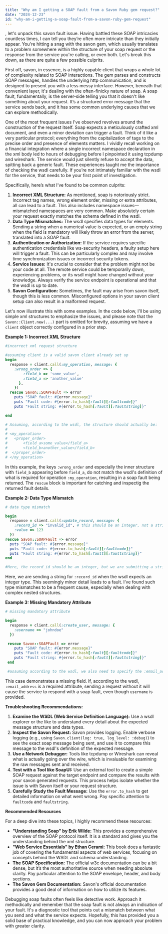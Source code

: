 ```yaml
---
title: "Why am I getting a SOAP fault from a Savon Ruby gem request?"
date: "2024-12-23"
id: "why-am-i-getting-a-soap-fault-from-a-savon-ruby-gem-request"
---
```


, let's unpack this savon fault issue. Having battled these SOAP intricacies countless times, I can tell you they’re often more intricate than they initially appear. You're hitting a snag with the savon gem, which usually translates to a problem somewhere within the structure of your soap request or the response from the service you're calling, or even both. Let's break this down, as there are quite a few possible culprits.

First off, savon, in essence, is a highly capable client that wraps a whole lot of complexity related to SOAP interactions. The gem parses and constructs SOAP messages, handles the underlying http communication, and is designed to present you with a less messy interface. However, beneath that convenient layer, it's dealing with the often-finicky nature of soap. A soap fault, fundamentally, is the server-side telling you that it doesn't like something about your request. It’s a structured error message that the service sends back, and it has some common underlying causes that we can explore methodically.

One of the most frequent issues I've observed revolves around the construction of the request itself. Soap expects a meticulously crafted xml document, and even a minor deviation can trigger a fault. Think of it like a very particular protocol; everything from the capitalization of tags to the precise order and presence of elements matters. I vividly recall working on a financial integration where a single incorrect namespace declaration in the xml body led to hours of debugging before I pinpointed it using tcpdump and wireshark. The service would just silently refuse to accept the data, spitting back a generic fault. These experiences taught me the importance of checking the wsdl carefully. If you’re not intimately familiar with the wsdl for the service, that needs to be your first point of investigation.

Specifically, here’s what I’ve found to be common culprits:

1.  **Incorrect XML Structure:** As mentioned, soap is notoriously strict. Incorrect tag names, wrong element order, missing or extra attributes, all can lead to a fault. This also includes namespace issues—mismatched namespaces are very common. Make absolutely certain your request exactly matches the schema defined in the wsdl.
2.  **Data Type Mismatches:** The wsdl specifies data types for elements. Sending a string when a numerical value is expected, or an empty string when the field is mandatory will likely throw an error from the server, translated into a SOAP fault.
3.  **Authentication or Authorization:** If the service requires specific authentication credentials like ws-security headers, a faulty setup here will trigger a fault. This can be particularly complex and may involve time synchronization issues or incorrect security tokens.
4.  **Service Issues:** It's crucial to consider that the problem might not be your code at all. The remote service could be temporarily down, experiencing problems, or its wsdl might have changed without your knowledge. Always verify the service endpoint is operational and that the wsdl is up to date.
5.  **Savon Configuration:** Sometimes, the fault may arise from savon itself, though this is less common. Misconfigured options in your savon client setup can also result in a malformed request.

Let's now illustrate this with some examples. In the code below, I’ll be using simple xml structures to emphasize the issues, and please note that the `Savon::Client.new(...)` part is omitted for brevity, assuming we have a `client` object correctly configured in a prior step.

**Example 1: Incorrect XML Structure**

```ruby
#incorrect xml request structure

#assuming client is a valid savon client already set up
begin
  response = client.call(:my_operation, message: {
    :wrong_order => {
        :field_b => 'some_value',
        :field_a => 'another_value'
      },
    })
  rescue Savon::SOAPFault => error
    puts "SOAP fault: #{error.message}"
    puts "Fault code: #{error.to_hash[:fault][:faultcode]}"
    puts "Fault string: #{error.to_hash[:fault][:faultstring]}"

end

# Assuming, according to the wsdl, the structure should actually be:
#
# <my_operation>
#   <proper_order>
#       <field_a>some_value</field_a>
#       <field_b>another_value</field_b>
#  </proper_order>
# </my_operation>

```

In this example, the keys `:wrong_order` and especially the inner structure with `field_b` appearing before `field_a`, do not match the wsdl's definition of what is required for operation `:my_operation`, resulting in a soap fault being returned.  The `rescue` block is important for catching and inspectig the returned fault details.

**Example 2: Data Type Mismatch**

```ruby
# data type mismatch

begin
  response = client.call(:update_record, message: {
    :record_id => "invalid_id", # this should be an integer, not a string
    :value => 123
  })
rescue Savon::SOAPFault => error
  puts "SOAP fault: #{error.message}"
  puts "Fault code: #{error.to_hash[:fault][:faultcode]}"
  puts "Fault string: #{error.to_hash[:fault][:faultstring]}"
end

#Here, the record_id should be an integer, but we are submitting a string. The service will most likely issue a data type related fault.

```

Here, we are sending a string for `:record_id` when the wsdl expects an integer type. This seemingly minor detail leads to a fault. I’ve found such type mismatches to be a frequent cause, especially when dealing with complex nested structures.

**Example 3: Missing Mandatory Attribute**

```ruby
# missing mandatory attribute

begin
  response = client.call(:create_user, message: {
    :username => "johndoe"
  })

 rescue Savon::SOAPFault => error
    puts "SOAP fault: #{error.message}"
    puts "Fault code: #{error.to_hash[:fault][:faultcode]}"
    puts "Fault string: #{error.to_hash[:fault][:faultstring]}"
 end

 #assuming according to the wsdl, we also need to specify the :email_address. the lack of it will cause a fault.
```
This case demonstrates a missing field. If, according to the wsdl, `:email_address` is a required attribute, sending a request without it will cause the service to respond with a soap fault, even though `username` is provided.

**Troubleshooting Recommendations:**

1.  **Examine the WSDL (Web Service Definition Language):** Use a wsdl explorer or the like to understand every detail about the expected message structure and data types.
2.  **Inspect the Savon Request:** Savon provides logging. Enable verbose logging (e.g., using `Savon.client(log: true, log_level: :debug)`) to see the exact soap message being sent, and use it to compare this message to the wsdl's definition of the expected message.
3. **Use a Network Debugger:** Tools like tcpdump or Wireshark can reveal what is actually going over the wire, which is invaluable for examining the raw messages sent and received.
4.  **Test with a Tool like SoapUI:** Use an external tool to create a simple SOAP request against the target endpoint and compare the results with your savon generated requests. This process helps isolate whether the issue is with Savon itself or your request structure.
5. **Carefully Study the Fault Message:** Use the `error.to_hash` to get detailed information on what went wrong. Pay specific attention to `faultcode` and `faultstring`.

**Recommended Resources**

For a deep dive into these topics, I highly recommend these resources:

*   **"Understanding Soap" by Erik Wilde:** This provides a comprehensive overview of the SOAP protocol itself. It is a standard and gives you the understanding behind the xml structure.
*   **"Web Service Essentials" by Ethan Cerami:**  This book does a fantastic job of covering the fundamental aspects of web services, focusing on concepts behind the WSDL and schema understanding.
*   **The SOAP Specification:** The official w3c documentation can be a bit dense, but it’s the most authoritative source when needing absolute clarity. Pay particular attention to the SOAP envelope, header, and body sections.
* **The Savon Gem Documentation:** Savon's official documentation provides a good deal of information on how to utilize its features.

Debugging soap faults often feels like detective work. Approach it methodically and remember that the soap fault is not always an indication of your fault. It's a diagnostic tool that points out a mismatch between what you send and what the service expects. Hopefully, this has provided you a solid base of practical knowledge, and you can now approach your problem with greater clarity.
